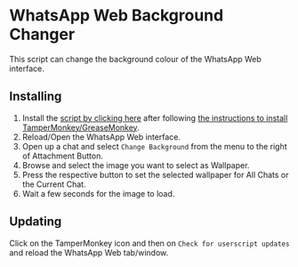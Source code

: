 # WhatsApp Web Background Changer
This script can change the background colour of the WhatsApp Web interface.

## Installing
1. Install the [script by clicking here](https://github.com/iamKunal/UserScripts/raw/master/WhatsApp-Web-Background-Changer/whatsapp-web-background-changer.user.js) after following [the instructions to install TamperMonkey/GreaseMonkey](https://github.com/iamKunal/UserScripts/blob/master/README.md).
2. Reload/Open the WhatsApp Web interface.
3. Open up a chat and select `Change Background` from the menu to the right of Attachment Button.
4. Browse and select the image you want to select as Wallpaper.
5. Press the respective button to set the selected wallpaper for All Chats or the Current Chat.
6. Wait a few seconds for the image to load.

## Updating
 Click on the TamperMonkey icon and then on `Check for userscript updates` and reload the WhatsApp Web tab/window.
